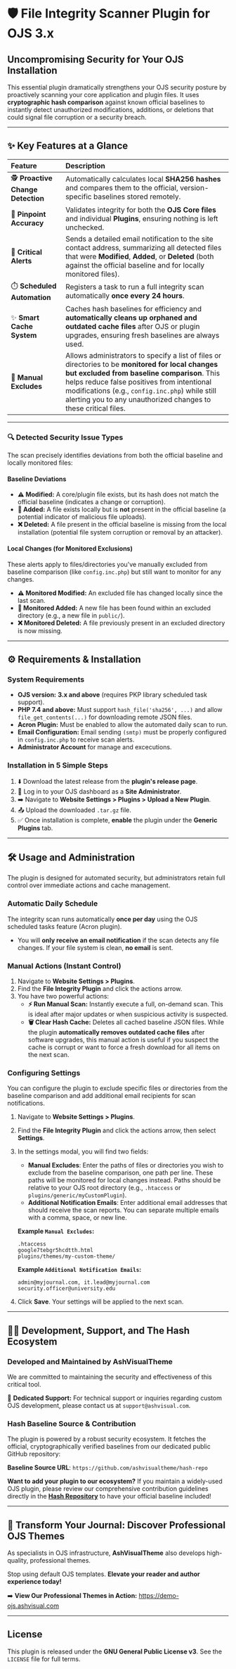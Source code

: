 # 🛡️ File Integrity Scanner Plugin for OJS 3.x

## **Uncompromising Security for Your OJS Installation**

This essential plugin dramatically strengthens your OJS security posture by proactively scanning your core application and plugin files. It uses **cryptographic hash comparison** against known official baselines to instantly detect unauthorized modifications, additions, or deletions that could signal file corruption or a security breach.

---

## ✨ Key Features at a Glance

| Feature                           | Description                                                                                                                                                                                                                                                                                                          |
| :-------------------------------- | :------------------------------------------------------------------------------------------------------------------------------------------------------------------------------------------------------------------------------------------------------------------------------------------------------------------- |
| 🕵️ **Proactive Change Detection** | Automatically calculates local **SHA256 hashes** and compares them to the official, version-specific baselines stored remotely.                                                                                                                                                                                      |
| 🎯 **Pinpoint Accuracy**          | Validates integrity for both the **OJS Core files** and individual **Plugins**, ensuring nothing is left unchecked.                                                                                                                                                                                                  |
| 📧 **Critical Alerts**            | Sends a detailed email notification to the site contact address, summarizing all detected files that were **Modified**, **Added**, or **Deleted** (both against the official baseline and for locally monitored files).                                                                                              |
| ⏱️ **Scheduled Automation**       | Registers a task to run a full integrity scan automatically **once every 24 hours**.                                                                                                                                                                                                                                 |
| ✨ **Smart Cache System**         | Caches hash baselines for efficiency and **automatically cleans up orphaned and outdated cache files** after OJS or plugin upgrades, ensuring fresh baselines are always used.                                                                                                                                       |
| 📝 **Manual Excludes**            | Allows administrators to specify a list of files or directories to be **monitored for local changes but excluded from baseline comparison**. This helps reduce false positives from intentional modifications (e.g., `config.inc.php`) while still alerting you to any unauthorized changes to these critical files. |

---

### **🔍 Detected Security Issue Types**

The scan precisely identifies deviations from both the official baseline and locally monitored files:

#### Baseline Deviations

- **⚠️ Modified:** A core/plugin file exists, but its hash does not match the official baseline (indicates a change or corruption).
- **🚨 Added:** A file exists locally but is **not** present in the official baseline (a potential indicator of malicious file uploads).
- **❌ Deleted:** A file present in the official baseline is missing from the local installation (potential file system corruption or removal by an attacker).

#### Local Changes (for Monitored Exclusions)

These alerts apply to files/directories you've manually excluded from baseline comparison (like `config.inc.php`) but still want to monitor for any changes.

- **⚠️ Monitored Modified:** An excluded file has changed locally since the last scan.
- **🚨 Monitored Added:** A new file has been found within an excluded directory (e.g., a new file in `public/`).
- **❌ Monitored Deleted:** A file previously present in an excluded directory is now missing.

---

## ⚙️ Requirements & Installation

### System Requirements

- **OJS version:** **3.x and above** (requires PKP library scheduled task support).
- **PHP 7.4 and above:** Must support `hash_file('sha256', ...)` and allow `file_get_contents(...)` for downloading remote JSON files.
- **Acron Plugin:** Must be enabled to allow the automated daily scan to run.
- **Email Configuration:** Email sending `(smtp)` must be properly configured in `config.inc.php` to receive scan alerts.
- **Administrator Account** for manage and excecutions.

### Installation in 5 Simple Steps

1.  ⬇️ Download the latest release from the **plugin's release page**.
2.  🔑 Log in to your OJS dashboard as a **Site Administrator**.
3.  ➡️ Navigate to **Website Settings > Plugins > Upload a New Plugin**.
4.  📤 Upload the downloaded `.tar.gz` file.
5.  ✅ Once installation is complete, **enable** the plugin under the **Generic Plugins** tab.

---

## 🛠️ Usage and Administration

The plugin is designed for automated security, but administrators retain full control over immediate actions and cache management.

### **Automatic Daily Schedule**

The integrity scan runs automatically **once per day** using the OJS scheduled tasks feature (Acron plugin).

- You will **only receive an email notification** if the scan detects any file changes. If your file system is clean, **no email** is sent.

### **Manual Actions (Instant Control)**

1.  Navigate to **Website Settings > Plugins**.
2.  Find the **File Integrity Plugin** and click the actions arrow.
3.  You have two powerful actions:
    - **⚡ Run Manual Scan:** Instantly execute a full, on-demand scan. This is ideal after major updates or when suspicious activity is suspected.
    - **🗑️ Clear Hash Cache:** Deletes all cached baseline JSON files. While the plugin **automatically removes outdated cache files** after software upgrades, this manual action is useful if you suspect the cache is corrupt or want to force a fresh download for all items on the next scan.

### **Configuring Settings**

You can configure the plugin to exclude specific files or directories from the baseline comparison and add additional email recipients for scan notifications.

1.  Navigate to **Website Settings > Plugins**.
2.  Find the **File Integrity Plugin** and click the actions arrow, then select **Settings**.
3.  In the settings modal, you will find two fields:

    - **Manual Excludes**: Enter the paths of files or directories you wish to exclude from the baseline comparison, one path per line. These paths will be monitored for local changes instead. Paths should be relative to your OJS root directory (e.g., `.htaccess` or `plugins/generic/myCustomPlugin`).
    - **Additional Notification Emails**: Enter additional email addresses that should receive the scan reports. You can separate multiple emails with a comma, space, or new line.

    **Example `Manual Excludes`:**

    ```
    .htaccess
    google7tebgr5hcdtth.html
    plugins/themes/my-custom-theme/
    ```

    **Example `Additional Notification Emails`:**

    ```
    admin@myjournal.com, it.lead@myjournal.com
    security.officer@university.edu
    ```

4.  Click **Save**. Your settings will be applied to the next scan.

---

## 🧑‍💻 Development, Support, and The Hash Ecosystem

### Developed and Maintained by **AshVisualTheme**

We are committed to maintaining the security and effectiveness of this critical tool.

📧 **Dedicated Support:** For technical support or inquiries regarding custom OJS development, please contact us at `support@ashvisual.com`.

### **Hash Baseline Source & Contribution**

The plugin is powered by a robust security ecosystem. It fetches the official, cryptographically verified baselines from our dedicated public GitHub repository:

**Baseline Source URL**:
`https://github.com/ashvisualtheme/hash-repo`

**Want to add your plugin to our ecosystem?** If you maintain a widely-used OJS plugin, please review our comprehensive contribution guidelines directly in the [**Hash Repository**](https://github.com/ashvisualtheme/hash-repo) to have your official baseline included!

---

## 🎨 Transform Your Journal: Discover Professional OJS Themes

As specialists in OJS infrastructure, **AshVisualTheme** also develops high-quality, professional themes.

Stop using default OJS templates. **Elevate your reader and author experience today!**

➡️ **View Our Professional Themes in Action:** <https://demo-ojs.ashvisual.com>

---

## License

This plugin is released under the **GNU General Public License v3**. See the `LICENSE` file for full terms.
